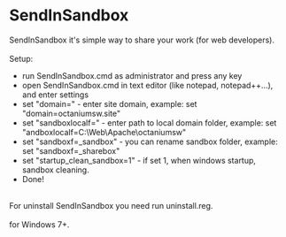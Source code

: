 # SendInSandbox<br/>
SendInSandbox it's simple way to share your work (for web developers).<br/>
<br/>
Setup:<br/>
- run SendInSandbox.cmd as administrator and press any key<br/>
- open SendInSandbox.cmd in text editor (like notepad, notepad++...), and enter settings<br/>
- set "domain=" - enter site domain, example: set "domain=octaniumsw.site"<br/>
- set "sandboxlocalf=" - enter path to local domain folder, example: set "andboxlocalf=C:\Web\Apache\octaniumsw"<br/>
- set "sandboxf=_sandbox" - you can rename sandbox folder, example: set "sandboxf=_sharebox"<br/>
- set "startup_clean_sandbox=1" - if set 1, when windows startup, sandbox cleaning.<br/>
- Done!<br/>
<br/>
For uninstall SendInSandbox you need run uninstall.reg.<br/>
<br/>
for Windows 7+.
